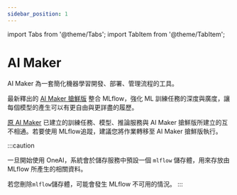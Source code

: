 ```yaml
---
sidebar_position: 1
---
```


import Tabs from '@theme/Tabs';
import TabItem from '@theme/TabItem';

# AI Maker

AI Maker 為一套簡化機器學習開發、部署、管理流程的工具。

最新釋出的 [AI Maker 搶鮮版](https://docs.oneai.twcc.ai/s/3uxGFglX0) 整合 MLflow，強化 ML 訓練任務的深度與廣度，讓每個模型的產生可以有更自由與更詳盡的履歷。

[原 AI Maker](https://docs.oneai.twcc.ai/s/QFn7N5R-H) 已建立的訓練任務、模型、推論服務與 AI Maker 搶鮮版所建立的互不相通。若要使用 MLflow追蹤，建議您將作業轉移至 AI Maker 搶鮮版執行。

:::caution

一旦開始使用 OneAI，系統會於儲存服務中預設一個 `mlflow` 儲存體，用來存放由 MLflow 所產生的相關資料。

若您刪除`mlflow`儲存體，可能會發生 MLflow 不可用的情況。
:::
